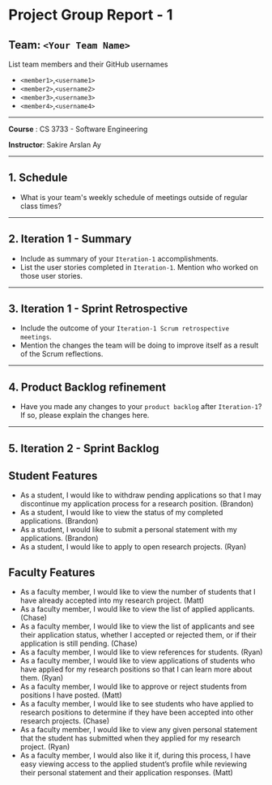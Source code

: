 # Project Group Report - 1

## Team: `<Your Team Name>`

List team members and their GitHub usernames

* `<member1>`,`<username1>`
* `<member2>`,`<username2>`
* `<member3>`,`<username3>`
* `<member4>`,`<username4>`

---
**Course** : CS 3733 - Software Engineering

**Instructor**: Sakire Arslan Ay

----
## 1. Schedule

 * What is your team's weekly schedule of meetings outside of regular class times? 

----
## 2. Iteration 1 - Summary

 * Include as summary of your `Iteration-1` accomplishments. 
 * List the user stories completed in `Iteration-1`. Mention who worked on those user stories. 

----
## 3. Iteration 1 - Sprint Retrospective

 * Include the outcome of your `Iteration-1 Scrum retrospective meetings`. 
 * Mention the changes the team will be doing to improve itself as a result of the Scrum reflections.

----
## 4. Product Backlog refinement

 * Have you made any changes to your `product backlog` after `Iteration-1`? If so, please explain the changes here. 

----
## 5. Iteration 2 - Sprint Backlog

## Student Features
- As a student, I would like to withdraw pending applications so that I may discontinue my application process for a research position. (Brandon)
- As a student, I would like to view the status of my completed applications. (Brandon)
- As a student, I would like to submit a personal statement with my applications. (Brandon)
- As a student, I would like to apply to open research projects. (Ryan)

## Faculty Features
- As a faculty member, I would like to view the number of students that I have already accepted into my research project. (Matt)
- As a faculty member, I would like to view the list of applied applicants. (Chase)
- As a faculty member, I would like to view the list of applicants and see their application status, whether I accepted or rejected them, or if their application is still pending. (Chase)
- As a faculty member, I would like to view references for students. (Ryan)
- As a faculty member, I would like to view applications of students who have applied for my research positions so that I can learn more about them. (Ryan)
- As a faculty member, I would like to approve or reject students from positions I have posted. (Matt)
- As a faculty member, I would like to see students who have applied to research positions to determine if they have been accepted into other research projects. (Chase)
- As a faculty member, I would like to view any given personal statement that the student has submitted when they applied for my research project. (Ryan)
- As a faculty member, I would also like it if, during this process, I have easy viewing access to the applied student’s profile while reviewing their personal statement and their application responses. (Matt)

